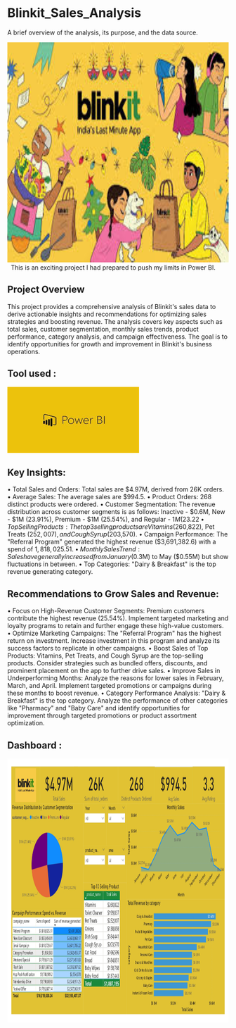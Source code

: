 # Blinkit_Sales_Analysis
 A brief overview of the analysis, its purpose, and the data source.
 
<img src="Images/blinkit_img.jpeg" width="2000" height="500"/>&nbsp;
This is an exciting project I had prepared to push my limits in Power BI. 

## Project Overview
This project provides a comprehensive analysis of Blinkit's sales data to derive actionable insights and recommendations for optimizing sales strategies and boosting revenue. The analysis covers key aspects such as total sales, customer segmentation, monthly sales trends, product performance, category analysis, and campaign effectiveness. The goal is to identify opportunities for growth and improvement in Blinkit's business operations.
## Tool used :
<img src="Images/PowerBI Logo.jpg" width="300" height="150"/>&nbsp; 
## Key Insights:
•	Total Sales and Orders: Total sales are $4.97M, derived from 26K orders.
•	Average Sales: The average sales are $994.5.
•	Product Orders: 268 distinct products were ordered.
•	Customer Segmentation: The revenue distribution across customer segments is as follows: 
   Inactive - $0.6M, New - $1M (23.91%), Premium - $1M (25.54%), and Regular - $1M (23.22%).
•	Top Selling Products: The top 3 selling products are Vitamins ($260,822), Pet Treats 
   ($252,007), and Cough Syrup ($203,570).
•	Campaign Performance: The "Referral Program" generated the highest revenue ($3,691,382.6) with 
  a spend of $1,818,025.51.
•	Monthly Sales Trend: Sales have generally increased from January ($0.3M) to May ($0.55M) but 
  show fluctuations in between.
•	Top Categories: "Dairy & Breakfast" is the top revenue generating category.

## Recommendations to Grow Sales and Revenue:
•	Focus on High-Revenue Customer Segments: Premium customers contribute the highest revenue 
  (25.54%). Implement targeted marketing and loyalty programs to retain and further engage these 
  high-value customers.
•	Optimize Marketing Campaigns: The "Referral Program" has the highest return on investment. 
  Increase investment in this program and analyze its success factors to replicate in other 
  campaigns.
•	Boost Sales of Top Products: Vitamins, Pet Treats, and Cough Syrup are the top-selling 
  products. Consider strategies such as bundled offers, discounts, and prominent placement on the app to further drive sales.
•	Improve Sales in Underperforming Months: Analyze the reasons for lower sales in February, 
  March, and April. Implement targeted promotions or campaigns during these months to boost 
  revenue.
•	Category Performance Analysis: "Dairy & Breakfast" is the top category. Analyze the 
  performance of other categories like "Pharmacy" and "Baby Care" and identify opportunities for 
  improvement through targeted promotions or product assortment optimization.

## Dashboard :
<img src="Images/blinkit_sales_analysis_dashboard_img.jpg" width="2500" height="600"/>&nbsp;
